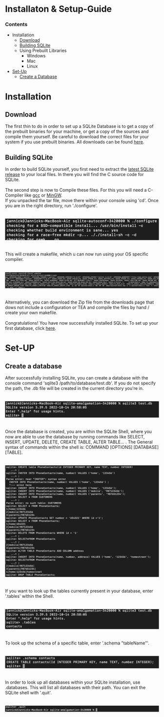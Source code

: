 # Installaton & Setup-Guide

### Contents
- Installation
  - [Download](#download)
  - [Building SQLite](#building-sqlite)
  - Using Prebuilt Libraries
    - Windows
    - Mac
    - Linux
- [Set-Up](#set-up)
  - [Create a Database](#create-a-database) 



# Installation
## Download
The first thin to do in order to set up a SQLite Database is to get a copy of the prebuilt binaries for your machine, or get a copy 
of the sources and compile them yourself. Be careful to download the correct files for your system if you use prebuilt binaries. All 
downloads can be found [here](https://www.sqlite.org/download.html). 


## Building SQLite
In order to build SQLite yourself, you first need to extract the [latest SQLite release](https://www.sqlite.org/2023/sqlite-autoconf-3420000.tar.gz) to your local files. In there you will find the C source code for SQLite. </br></br> The second step is now to Compile these files. For this you will need a C-Compiler like [gcc](https://gcc.gnu.org) or [MinGW](https://www.mingw-w64.org). </br> If you unpacked the tar file, move there within your console using 'cd'. Once you are in the right directory, run './configure'.</br></br></br>  ![run configure in console](./Screenshot_configure.png) </br></br></br>This will create a makefile, which u can now run using your OS specific compiler.</br></br></br> ![compile on mac](./Screenshot_make_Mac.png)</br></br></br> 
Alternatively, you can download the Zip file from the downloads page that dows not include a configuration or TEA and compile the files by hand / create your own makefile. </br></br>Congratulations! You have now successfully installed SQLite. To set up your first database, click [here](#set-up).


# Set-UP
## Create a database
After successfully installing SQLite, you can create a database with the console command 'sqlite3 /path/to/database/test.db'. If you do not specify the path, the .db file will be created in the current directory you're in.</br></br></br> ![create database](./Screenshot_SQLiteShell.png)
</br></br></br> Once the database is created, you are within the SQLite Shell, where you now are able to use the database by running commands like SELECT, INSERT, UPDATE, DELETE, CREATE TABLE, ALTER TABLE... . The General syntax of commands within the shell is: COMMAND [OPTIONS] [DATABASE] [TABLE]. </br></br></br>![SetUp SQLiteDB](./Screenshot_SetUPConsole.png)</br></br></br> If you want to look up the tables currently present in your database, enter '.tables' within the Shell. </br></br></br>![lookup tables](./Screenshot_tables.png)</br></br></br> To look up the schema of a specific table, enter '.schema "tableName"'. </br></br></br>![schema of a table](./Screenshot_schema.png)</br></br></br>In order to look up all databases within your SQLite installation, use .databases. This will list all databases with their path. You can exit the SQLite shell with '.quit'. </br></br></br>![quit shell](./Screenshot_quitShell.png)</br></br></br>





